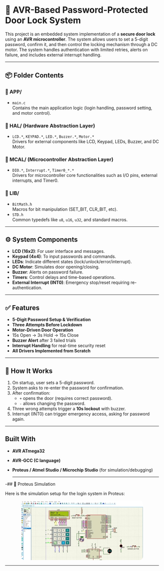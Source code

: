 # 🔐 AVR-Based Password-Protected Door Lock System

This project is an embedded system implementation of a **secure door lock** using an **AVR microcontroller**. The system allows users to set a 5-digit password, confirm it, and then control the locking mechanism through a DC motor. The system handles authentication with limited retries, alerts on failure, and includes external interrupt handling.

---

## 📦 Folder Contents

### 🔹 APP/
- `main.c`  
  Contains the main application logic (login handling, password setting, and motor control).

### 🔹 HAL/ (Hardware Abstraction Layer)
- `LCD.*`, `KEYPAD.*`, `LED.*`, `Buzzer.*`, `Motor.*`  
  Drivers for external components like LCD, Keypad, LEDs, Buzzer, and DC Motor.

### 🔹 MCAL/ (Microcontroller Abstraction Layer)
- `DIO.*`, `Interrupt.*`, `Timer0_*.*`  
  Drivers for microcontroller core functionalities such as I/O pins, external interrupts, and Timer0.

### 🔹 LIB/
- `BitMath.h`  
  Macros for bit manipulation (SET_BIT, CLR_BIT, etc).
- `STD.h`  
  Common typedefs like `u8`, `u16`, `u32`, and standard macros.

---

## ⚙️ System Components

- **LCD (16x2)**: For user interface and messages.
- **Keypad (4x4)**: To input passwords and commands.
- **LEDs**: Indicate different states (lock/unlock/error/interrupt).
- **DC Motor**: Simulates door opening/closing.
- **Buzzer**: Alerts on password failure.
- **Timers**: Control delays and time-based operations.
- **External Interrupt (INT0)**: Emergency stop/reset requiring re-authentication.

---

## ✅ Features

-  **5-Digit Password Setup & Verification**
-  **Three Attempts Before Lockdown**
-  **Motor-Driven Door Operation**
  - 15s Open → 3s Hold → 15s Close
-  **Buzzer Alert** after 3 failed trials
-  **Interrupt Handling** for real-time security reset
-  **All Drivers Implemented from Scratch**

---

## 🧪 How It Works

1. On startup, user sets a 5-digit password.
2. System asks to re-enter the password for confirmation.
3. After confirmation:
   - `+` opens the door (requires correct password).
   - `-` allows changing the password.
4. Three wrong attempts trigger a **10s lockout** with buzzer.
5. Interrupt (INT0) can trigger emergency access, asking for password again.

---

##  Built With

- **AVR ATmega32**
- **AVR-GCC (C language)**
- **Proteus / Atmel Studio / Microchip Studio** (for simulation/debugging)

  ---
-## 🔌 Proteus Simulation

Here is the simulation setup for the login system in Proteus:

<p align="center">
  <img src="./Simulation.png" alt="Proteus Simulation" width="400px" style="border-radius: 12px;" />
</p>



---




